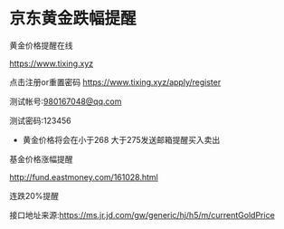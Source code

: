 # 京东黄金跌幅提醒
黄金价格提醒在线

https://www.tixing.xyz

点击注册or重置密码 https://www.tixing.xyz/apply/register

测试帐号:980167048@qq.com

测试密码:123456

- 黄金价格将会在小于268 大于275发送邮箱提醒买入卖出


基金价格涨幅提醒

http://fund.eastmoney.com/161028.html

连跌20%提醒


接口地址来源:https://ms.jr.jd.com/gw/generic/hj/h5/m/currentGoldPrice
